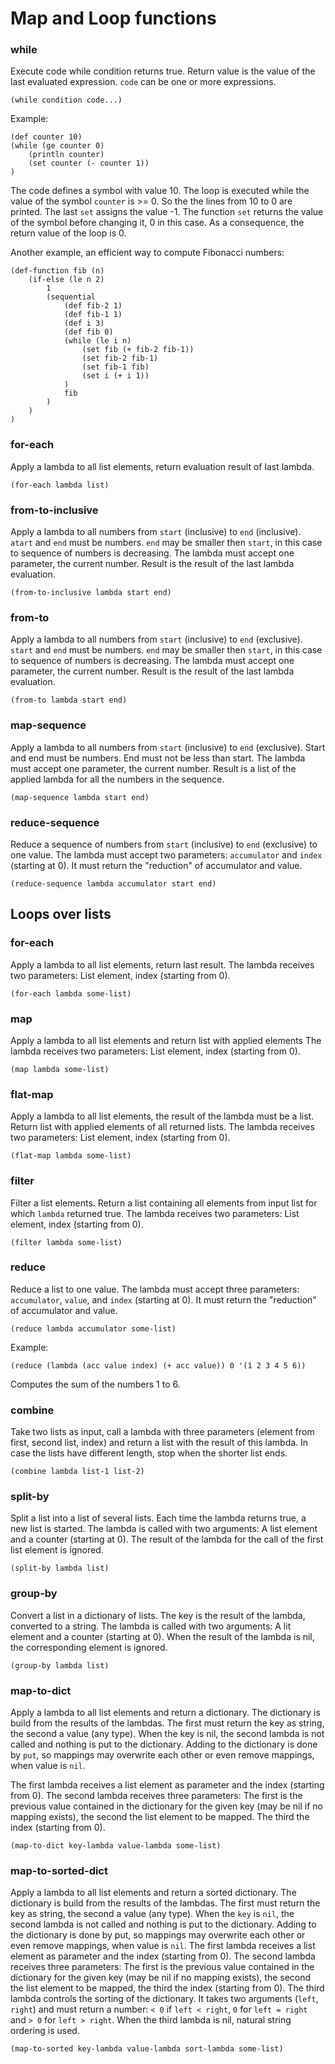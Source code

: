 # Map and Loop functions

### while
Execute code while condition returns true. Return value is the value of the last evaluated expression.
`code` can be one or more expressions. 
```
(while condition code...)
```
Example:
```
(def counter 10)
(while (ge counter 0) 
	(println counter)
	(set counter (- counter 1))
)
```

The code defines a symbol with value 10. The loop is executed while the value of the symbol `counter` is >= 0. 
So the the lines from 10 to 0 are printed.  The last `set` assigns the value -1. The function `set` returns the 
value of the symbol before changing it, 0 in this case. As a consequence, the return value of the loop is 0.

Another example, an efficient way to compute Fibonacci numbers: 
```
(def-function fib (n)
	(if-else (le n 2)
		1
		(sequential 
			(def fib-2 1)
			(def fib-1 1)
			(def i 3)
			(def fib 0)
			(while (le i n)
				(set fib (+ fib-2 fib-1))
				(set fib-2 fib-1)
				(set fib-1 fib)
				(set i (+ i 1))
			)
			fib
		)
	)
)
```

### for-each
Apply a lambda to all list elements, return evaluation result of last lambda.
```
(for-each lambda list)
```

### from-to-inclusive
Apply a lambda to all numbers from `start` (inclusive) to `end` (inclusive). `atart` and `end` must be numbers.
`end` may be smaller then `start`, in this case to sequence of numbers is decreasing.
The lambda must accept one parameter, the current number.
Result is the result of the last lambda evaluation.
```
(from-to-inclusive lambda start end)
```

### from-to
Apply a lambda to all numbers from `start` (inclusive) to `end` (exclusive). `start` and `end` must be numbers.
`end` may be smaller then `start`, in this case to sequence of numbers is decreasing.
The lambda must accept one parameter, the current number.
Result is the result of the last lambda evaluation.
```
(from-to lambda start end)
```

### map-sequence
Apply a lambda to all numbers from `start` (inclusive) to `end` (exclusive). Start and end must be numbers.
End must not be less than start.
The lambda must accept one parameter, the current number.
Result is a list of the applied lambda for all the numbers in the sequence.
```
(map-sequence lambda start end)
```

### reduce-sequence
Reduce a sequence of numbers from `start` (inclusive) to `end` (exclusive) to one value. The lambda must accept two parameters: 
`accumulator` and `index` (starting at 0). It must return the "reduction" of accumulator and value.
```
(reduce-sequence lambda accumulator start end)
```

## Loops over lists

### for-each
Apply a lambda to all list elements, return last result.
The lambda receives two parameters: List element, index (starting from 0).
```
(for-each lambda some-list)
```

### map
Apply a lambda to all list elements and return list with applied elements
The lambda receives two parameters: List element, index (starting from 0).
```
(map lambda some-list)
```

### flat-map
Apply a lambda to all list elements, the result of the lambda must be a list. Return list with applied elements of all returned lists.
The lambda receives two parameters: List element, index (starting from 0).

```
(flat-map lambda some-list)
```

### filter
Filter a list elements. Return a list containing all elements from input list for which `lambda` returned true.
The lambda receives two parameters: List element, index (starting from 0).
```
(filter lambda some-list)
```

### reduce
Reduce a list to one value. The lambda must accept three parameters: 
`accumulator`, `value`, and `index` (starting at 0). It must return the \"reduction\" of accumulator and value.
```
(reduce lambda accumulator some-list)
```
Example:
```
(reduce (lambda (acc value index) (+ acc value)) 0 '(1 2 3 4 5 6))
```
Computes the sum of the numbers 1 to 6.

### combine
Take two lists as input, call a lambda with three parameters (element from first, second list, index)
and return a list with the result of this lambda. In case the lists have different
length, stop when the shorter list ends.

```
(combine lambda list-1 list-2)
```

### split-by
Split a list into a list of several lists. Each time the lambda returns true, a new list is started.
The lambda is called with two arguments: A list element and a counter (starting at 0). The result
of the lambda for the call of the first list element is ignored. 

```
(split-by lambda list)
```

### group-by
Convert a list in a dictionary of lists. The key is the result of the lambda, converted to a string.
The lambda is called with two arguments: A lit element and a counter (starting at 0). When the 
result of the lambda is nil, the corresponding element is ignored.

```
(group-by lambda list)
```

### map-to-dict
Apply a lambda to all list elements and return a dictionary. The dictionary is build from the results
of the lambdas. The first must return the key as string, the second a value (any type). 
When the key is nil, the second lambda is not called and nothing is put to the dictionary.
Adding to the dictionary is done by `put`, so mappings may overwrite each other or even remove mappings,
when value is `nil`.

The first lambda receives a list element as parameter and the index (starting from 0).
The second lambda receives three parameters: The first is the previous value contained in the dictionary for the given
key (may be nil if no mapping exists), the second the list element to be mapped. The third the index (starting from 0).
```
(map-to-dict key-lambda value-lambda some-list)
```

### map-to-sorted-dict
Apply a lambda to all list elements and return a sorted dictionary. The dictionary is build from the results
of the lambdas. The first must return the key as string, the second a value (any type). 
When the `key` is `nil`, the second lambda is not called and nothing is put to the dictionary.
Adding to the dictionary is done by put, so mappings may overwrite each other or even remove mappings,
when value is `nil`.
The first lambda receives a list element as parameter and the index (starting from 0).
The second lambda receives three parameters: The first is the previous value contained in the dictionary for the given
key (may be nil if no mapping exists), the second the list element to be mapped, the third the index (starting from 0).
The third lambda controls the sorting of the dictionary. It takes two arguments (`left`, `right`) and must return a number:
`< 0` if `left < right`, `0` for `left = right` and `> 0` for `left > right`. When the third lambda is nil, natural string ordering
is used. 
```
(map-to-sorted key-lambda value-lambda sort-lambda some-list)
```

